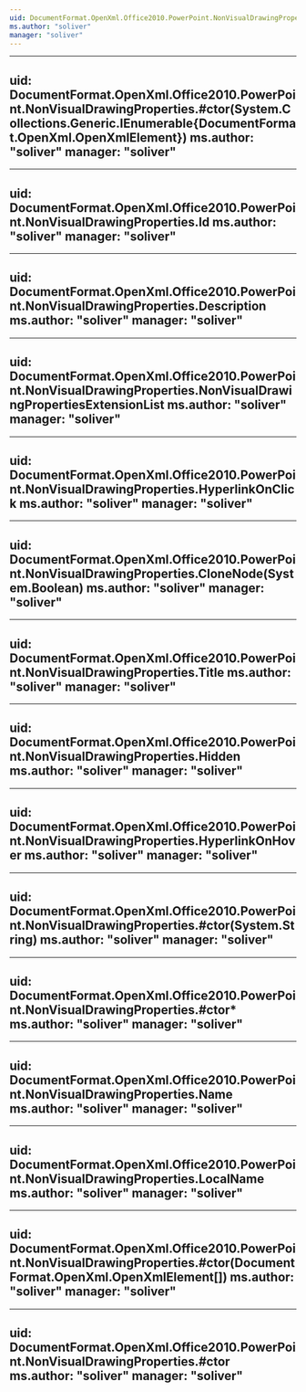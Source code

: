 ```yaml
---
uid: DocumentFormat.OpenXml.Office2010.PowerPoint.NonVisualDrawingProperties
ms.author: "soliver"
manager: "soliver"
---
```


---
uid: DocumentFormat.OpenXml.Office2010.PowerPoint.NonVisualDrawingProperties.#ctor(System.Collections.Generic.IEnumerable{DocumentFormat.OpenXml.OpenXmlElement})
ms.author: "soliver"
manager: "soliver"
---

---
uid: DocumentFormat.OpenXml.Office2010.PowerPoint.NonVisualDrawingProperties.Id
ms.author: "soliver"
manager: "soliver"
---

---
uid: DocumentFormat.OpenXml.Office2010.PowerPoint.NonVisualDrawingProperties.Description
ms.author: "soliver"
manager: "soliver"
---

---
uid: DocumentFormat.OpenXml.Office2010.PowerPoint.NonVisualDrawingProperties.NonVisualDrawingPropertiesExtensionList
ms.author: "soliver"
manager: "soliver"
---

---
uid: DocumentFormat.OpenXml.Office2010.PowerPoint.NonVisualDrawingProperties.HyperlinkOnClick
ms.author: "soliver"
manager: "soliver"
---

---
uid: DocumentFormat.OpenXml.Office2010.PowerPoint.NonVisualDrawingProperties.CloneNode(System.Boolean)
ms.author: "soliver"
manager: "soliver"
---

---
uid: DocumentFormat.OpenXml.Office2010.PowerPoint.NonVisualDrawingProperties.Title
ms.author: "soliver"
manager: "soliver"
---

---
uid: DocumentFormat.OpenXml.Office2010.PowerPoint.NonVisualDrawingProperties.Hidden
ms.author: "soliver"
manager: "soliver"
---

---
uid: DocumentFormat.OpenXml.Office2010.PowerPoint.NonVisualDrawingProperties.HyperlinkOnHover
ms.author: "soliver"
manager: "soliver"
---

---
uid: DocumentFormat.OpenXml.Office2010.PowerPoint.NonVisualDrawingProperties.#ctor(System.String)
ms.author: "soliver"
manager: "soliver"
---

---
uid: DocumentFormat.OpenXml.Office2010.PowerPoint.NonVisualDrawingProperties.#ctor*
ms.author: "soliver"
manager: "soliver"
---

---
uid: DocumentFormat.OpenXml.Office2010.PowerPoint.NonVisualDrawingProperties.Name
ms.author: "soliver"
manager: "soliver"
---

---
uid: DocumentFormat.OpenXml.Office2010.PowerPoint.NonVisualDrawingProperties.LocalName
ms.author: "soliver"
manager: "soliver"
---

---
uid: DocumentFormat.OpenXml.Office2010.PowerPoint.NonVisualDrawingProperties.#ctor(DocumentFormat.OpenXml.OpenXmlElement[])
ms.author: "soliver"
manager: "soliver"
---

---
uid: DocumentFormat.OpenXml.Office2010.PowerPoint.NonVisualDrawingProperties.#ctor
ms.author: "soliver"
manager: "soliver"
---
